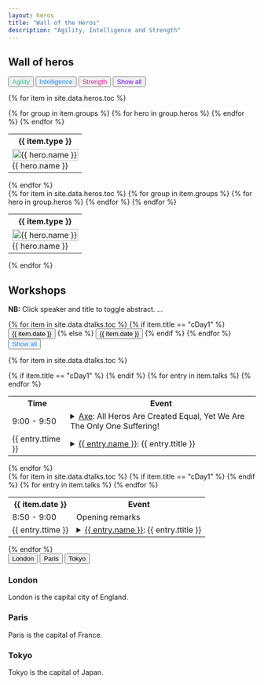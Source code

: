 ```yaml
---
layout: heros 
title: "Wall of the Heros"
description: "Agility, Intelligence and Strength" 
---
```




## Wall of heros


<!-- Tab links -->
<div class="tab">
    <button class="tablinks" onclick="openDate(event, 'Agility')" id="defaultOpen" style="color:#1acf8c;"> Agility </button>
    <button class="tablinks" onclick="openDate(event, 'Intelligence')" style="color:#1a8cff;"> Intelligence </button>
    <button class="tablinks" onclick="openDate(event, 'Strength')" style="color:#df1a8c;"> Strength </button>
    <button class="tablinks" onclick="openDate(event, 'Showall')" style="color:#6600ff;"> Show all </button>
</div>



<!-- Tab content -->
{% for item in site.data.heros.toc %}
<div id="{{ item.type }}" class="tabcontent">
    <table class="tg">
      <tr>
      <th colspan="6" style="text-align:center;">{{ item.type }}</th>
      </tr>
      {% for group in item.groups %}
          <tr>
              {% for hero in group.heros %}
              <!-- {{ hero.name }} -->
              <td>
              <div class="icon_container">
                <img src="assets/heros/{{ hero.filename }}" alt="{{ hero.name }}" style="width:100%;">
                <div class="centered"> <span class="hero_name"> {{ hero.name }}</span> </div>
              </div>
              </td>
              {% endfor %}
          </tr>
      {% endfor %}
    </table>
</div>
{% endfor %}



<!-- Show all heros -->
<div id="Showall" class="tabcontent">
    {% for item in site.data.heros.toc %}
    <table class="hero_tg">
      <tr>
      <th colspan="6" style="text-align:center;">{{ item.type }}</th>
      </tr>
      {% for group in item.groups %}
          <tr>
              {% for hero in group.heros %}
              <!-- {{ hero.name }} -->
              <td>
              <div class="icon_container">
                <img src="assets/heros/{{ hero.filename }}" alt="{{ hero.name }}" style="width:100%;">
                <div class="centered"> <span class="hero_name"> {{ hero.name }}</span> </div>
              </div>
              </td>
              {% endfor %}
          </tr>
      {% endfor %}
    </table>
    {% endfor %}
</div>






## Workshops

**NB:** Click speaker and title to toggle abstract. ...


<!-- Tab links -->
<div class="tab">
    {% for item in site.data.dtalks.toc %}
      {% if item.title == "cDay1" %} <!-- "cDay1" -->
          <button class="tablinks" onclick="openDate(event, '{{ item.title }}')" id="defaultOpen"> {{ item.date }} </button>
      {% else %}
          <button class="tablinks" onclick="openDate(event, '{{ item.title }}')"> {{ item.date }} </button>
      {% endif %}
    {% endfor %}
    <button class="tablinks" onclick="openDate(event, 'Showallhero')" style="color:#1a8cff;"> Show all </button>
</div>


<!-- Tab content -->
{% for item in site.data.dtalks.toc %}
<div id="{{ item.title }}" class="tabcontent">
    <table class="tg">
      <tr>
        <th class="tg-time">Time</th>
        <th class="tg-talk">Event</th>
      </tr>
      {% if item.title == "cDay1" %} <!-- "cDay1" -->
        <tr>
          <td class="tg-time"> 9:00 - 9:50 </td>
          <td class="tg-talk"> <details> <summary><a href="#talks">Axe</a>: All Heros Are Created Equal, Yet We Are The Only One Suffering!</summary> <p class="abstract"><b>Abstract:</b> {{ entry.tabstract }} </p></details> </td>
        </tr>
      {% endif %}
	  {% for entry in item.talks %}
        <tr>
          <td class="tg-time"> {{ entry.ttime }} </td>
          <td class="tg-talk"> <details> <summary><a href="#talks">{{ entry.name }}</a>: {{ entry.ttitle }}</summary> <p class="abstract"><b>Abstract:</b> {{ entry.tabstract }} </p></details> </td>
        </tr>
	  {% endfor %}
    </table>
</div>
{% endfor %}


<!-- Show all talks -->
<div id="Showallhero" class="tabcontent">
    {% for item in site.data.dtalks.toc %}
    <table class="tg">
      <tr>
        <th class="tg-time">{{ item.date }}</th>
        <th class="tg-talk">Event</th>
      </tr>
	  {% if item.title == "cDay1" %} <!-- "cDay1" -->
        <tr>
          <td class="tg-time"> 8:50 - 9:00 </td>
          <td class="tg-talk"> Opening remarks </td>
        </tr>
	  {% endif %}
	  {% for entry in item.talks %}
        <tr>
          <td class="tg-time"> {{ entry.ttime }} </td>
          <td class="tg-talk"> <details> <summary><a href="#talks">{{ entry.name }}</a>: {{ entry.ttitle }}</summary> <p class="abstract"><b>Abstract:</b> {{ entry.tabstract }} </p></details> </td>
        </tr>
	  {% endfor %}
    </table>
    {% endfor %}
</div>






 <!-- Tab links -->
<div class="tab">
  <button class="tablinks" onclick="openDate(event, 'London')">London</button>
  <button class="tablinks" onclick="openDate(event, 'Paris')">Paris</button>
  <button class="tablinks" onclick="openDate(event, 'Tokyo')">Tokyo</button>
</div>

<!-- Tab content -->
<div id="London" class="tabcontent">
  <h3>London</h3>
  <p>London is the capital city of England.</p>
</div>

<div id="Paris" class="tabcontent">
  <h3>Paris</h3>
  <p>Paris is the capital of France.</p>
</div>

<div id="Tokyo" class="tabcontent">
  <h3>Tokyo</h3>
  <p>Tokyo is the capital of Japan.</p>
</div> 




<!-- ## Details


<ul>
    {% for poster in site.data.posters %}
      <li>
        <details> <summary>{{ poster.name }}: {{ poster.title }}</summary> <i style="font-size:1.5rem;"><b style="padding-left:28px;">Abstract:</b> {{ poster.abstract }}</i></details>
      </li>
    {% endfor %}
</ul> -->


<!-- <table class="poster">
  <tr>
    <th class="poster-lboi" height="30">Authors</th>
    <th class="poster-lboi" height="30">Title</th>
  </tr>
  {% for poster in site.data.posters %}
  <tr>
  	  <td class="poster-lboi" height="20"> {{ poster.name }}  </td>
  	  <td class="poster-title" height="20"> <details> <summary>{{ poster.title }}</summary><i><b>Abstract:</b> {{ poster.abstract }}</i></details> </td>
  </tr>
  {% endfor %}
</table> -->





  


